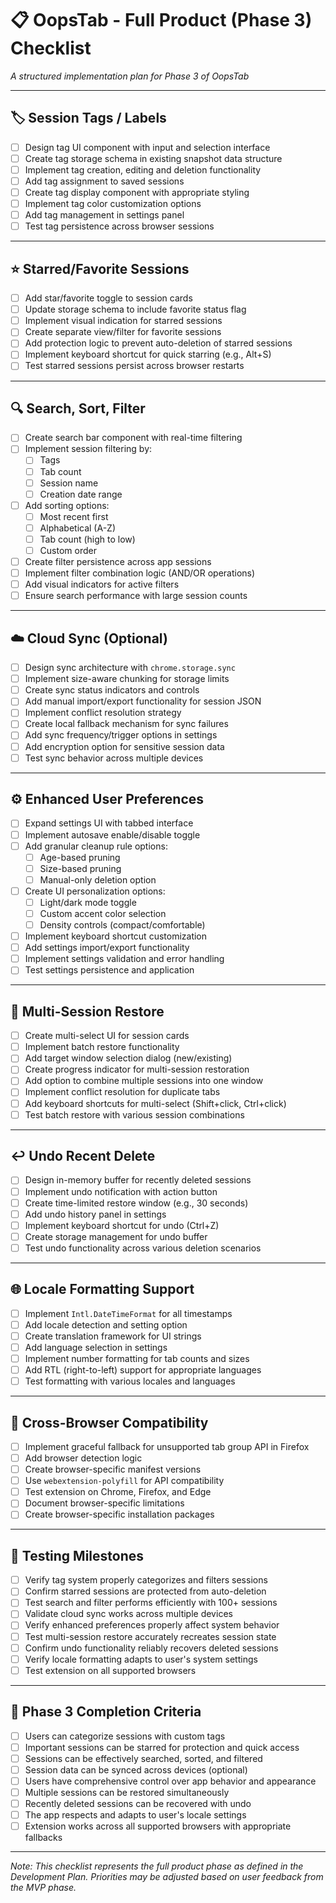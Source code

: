 # 📋 OopsTab - Full Product (Phase 3) Checklist

_A structured implementation plan for Phase 3 of OopsTab_

---

## 🏷️ Session Tags / Labels

- [ ] Design tag UI component with input and selection interface
- [ ] Create tag storage schema in existing snapshot data structure
- [ ] Implement tag creation, editing and deletion functionality
- [ ] Add tag assignment to saved sessions
- [ ] Create tag display component with appropriate styling
- [ ] Implement tag color customization options
- [ ] Add tag management in settings panel
- [ ] Test tag persistence across browser sessions

---

## ⭐ Starred/Favorite Sessions

- [ ] Add star/favorite toggle to session cards
- [ ] Update storage schema to include favorite status flag
- [ ] Implement visual indication for starred sessions
- [ ] Create separate view/filter for favorite sessions
- [ ] Add protection logic to prevent auto-deletion of starred sessions
- [ ] Implement keyboard shortcut for quick starring (e.g., Alt+S)
- [ ] Test starred sessions persist across browser restarts

---

## 🔍 Search, Sort, Filter

- [ ] Create search bar component with real-time filtering
- [ ] Implement session filtering by:
  - [ ] Tags
  - [ ] Tab count
  - [ ] Session name
  - [ ] Creation date range
- [ ] Add sorting options:
  - [ ] Most recent first
  - [ ] Alphabetical (A-Z)
  - [ ] Tab count (high to low)
  - [ ] Custom order
- [ ] Create filter persistence across app sessions
- [ ] Implement filter combination logic (AND/OR operations)
- [ ] Add visual indicators for active filters
- [ ] Ensure search performance with large session counts

---

## ☁️ Cloud Sync (Optional)

- [ ] Design sync architecture with `chrome.storage.sync`
- [ ] Implement size-aware chunking for storage limits
- [ ] Create sync status indicators and controls
- [ ] Add manual import/export functionality for session JSON
- [ ] Implement conflict resolution strategy
- [ ] Create local fallback mechanism for sync failures
- [ ] Add sync frequency/trigger options in settings
- [ ] Add encryption option for sensitive session data
- [ ] Test sync behavior across multiple devices

---

## ⚙️ Enhanced User Preferences

- [ ] Expand settings UI with tabbed interface
- [ ] Implement autosave enable/disable toggle
- [ ] Add granular cleanup rule options:
  - [ ] Age-based pruning
  - [ ] Size-based pruning
  - [ ] Manual-only deletion option
- [ ] Create UI personalization options:
  - [ ] Light/dark mode toggle
  - [ ] Custom accent color selection
  - [ ] Density controls (compact/comfortable)
- [ ] Implement keyboard shortcut customization
- [ ] Add settings import/export functionality
- [ ] Implement settings validation and error handling
- [ ] Test settings persistence and application

---

## 🔄 Multi-Session Restore

- [ ] Create multi-select UI for session cards
- [ ] Implement batch restore functionality
- [ ] Add target window selection dialog (new/existing)
- [ ] Create progress indicator for multi-session restoration
- [ ] Add option to combine multiple sessions into one window
- [ ] Implement conflict resolution for duplicate tabs
- [ ] Add keyboard shortcuts for multi-select (Shift+click, Ctrl+click)
- [ ] Test batch restore with various session combinations

---

## ↩️ Undo Recent Delete

- [ ] Design in-memory buffer for recently deleted sessions
- [ ] Implement undo notification with action button
- [ ] Create time-limited restore window (e.g., 30 seconds)
- [ ] Add undo history panel in settings
- [ ] Implement keyboard shortcut for undo (Ctrl+Z)
- [ ] Create storage management for undo buffer
- [ ] Test undo functionality across various deletion scenarios

---

## 🌐 Locale Formatting Support

- [ ] Implement `Intl.DateTimeFormat` for all timestamps
- [ ] Add locale detection and setting option
- [ ] Create translation framework for UI strings
- [ ] Add language selection in settings
- [ ] Implement number formatting for tab counts and sizes
- [ ] Add RTL (right-to-left) support for appropriate languages
- [ ] Test formatting with various locales and languages

---

## 🔄 Cross-Browser Compatibility

- [ ] Implement graceful fallback for unsupported tab group API in Firefox
- [ ] Add browser detection logic
- [ ] Create browser-specific manifest versions
- [ ] Use `webextension-polyfill` for API compatibility
- [ ] Test extension on Chrome, Firefox, and Edge
- [ ] Document browser-specific limitations
- [ ] Create browser-specific installation packages

---

## 🧪 Testing Milestones

- [ ] Verify tag system properly categorizes and filters sessions
- [ ] Confirm starred sessions are protected from auto-deletion
- [ ] Test search and filter performs efficiently with 100+ sessions
- [ ] Validate cloud sync works across multiple devices
- [ ] Verify enhanced preferences properly affect system behavior
- [ ] Test multi-session restore accurately recreates session state
- [ ] Confirm undo functionality reliably recovers deleted sessions
- [ ] Verify locale formatting adapts to user's system settings
- [ ] Test extension on all supported browsers

---

## 🏁 Phase 3 Completion Criteria

- [ ] Users can categorize sessions with custom tags
- [ ] Important sessions can be starred for protection and quick access
- [ ] Sessions can be effectively searched, sorted, and filtered
- [ ] Session data can be synced across devices (optional)
- [ ] Users have comprehensive control over app behavior and appearance
- [ ] Multiple sessions can be restored simultaneously
- [ ] Recently deleted sessions can be recovered with undo
- [ ] The app respects and adapts to user's locale settings
- [ ] Extension works across all supported browsers with appropriate fallbacks

---

_Note: This checklist represents the full product phase as defined in the Development Plan. Priorities may be adjusted based on user feedback from the MVP phase._

